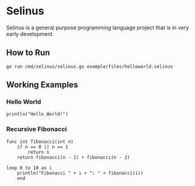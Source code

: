 # Selinus

Selinus is a general purpose programming language project that is in very early development.

## How to Run

```
go run cmd/selinus/selinus.go example/files/helloworld.selinus
```

## Working Examples

### Hello World
```selinus
println("Hello World!")
```

### Recursive Fibonacci
```selinus
func int fibonacci(int n)
	if n == 0 || n == 1
		return n
	return fibonacci(n - 1) + fibonacci(n - 2)

loop 0 to 10 as i
	println("Fibonacci " + i + ": " + fibonacci(i))
	end
```